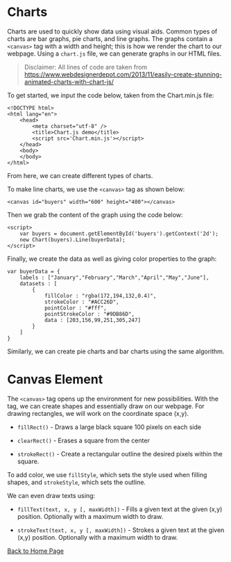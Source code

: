 # Charts

Charts are used to quickly show data using visual aids. Common types of charts are bar graphs, pie charts, and line graphs. The graphs contain a `<canvas>` tag with a width and height; this is how we render the chart to our webpage. Using a `chart.js` file, we can generate graphs in our HTML files. 

>Disclaimer: All lines of code are taken from https://www.webdesignerdepot.com/2013/11/easily-create-stunning-animated-charts-with-chart-js/

To get started, we input the code below, taken from the Chart.min.js file:


``` 
<!DOCTYPE html>
<html lang="en">
    <head>
        <meta charset="utf-8" />
        <title>Chart.js demo</title>
        <script src='Chart.min.js'></script>
    </head>
    <body>
    </body>
</html>
```

From here, we can create different types of charts. 

To make line charts, we use the `<canvas>` tag as shown below:

```
<canvas id="buyers" width="600" height="400"></canvas>
```

Then we grab the content of the graph using the code below:

```
<script>
    var buyers = document.getElementById('buyers').getContext('2d');
    new Chart(buyers).Line(buyerData);
</script>
```
Finally, we create the data as well as giving color properties to the graph:

```
var buyerData = {
	labels : ["January","February","March","April","May","June"],
	datasets : [
		{
			fillColor : "rgba(172,194,132,0.4)",
			strokeColor : "#ACC26D",
			pointColor : "#fff",
			pointStrokeColor : "#9DB86D",
			data : [203,156,99,251,305,247]
		}
	]
}
```

Similarly, we can create pie charts and bar charts using the same algorithm. 

# Canvas Element

The `<canvas>` tag opens up the environment for new possibilities. With the tag, we can create shapes and essentially draw on our webpage. For drawing rectangles, we will work on the coordinate space (x,y).

- `fillRect()` - Draws a large black square 100 pixels on each side

- `clearRect()` - Erases a square from the center

- `strokeRect()` - Create a rectangular outline the desired pixels within the square.

To add color, we use `fillStyle`, which sets the style used when filling shapes, and `strokeStyle`, which sets  the outline.

We can even draw texts using:

- `fillText(text, x, y [, maxWidth])` - Fills a given text at the given (x,y) position. Optionally with a maximum width to draw.

- `strokeText(text, x, y [, maxWidth])` - Strokes a given text at the given (x,y) position. Optionally with a maximum width to draw.

[Back to Home Page](https://kmangub.github.io/reading-notes-master/)
